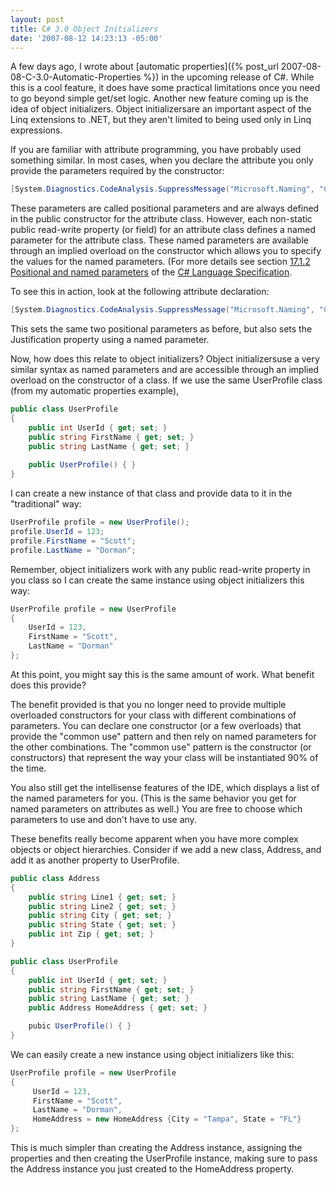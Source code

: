 ```yaml
---
layout: post
title: C# 3.0 Object Initializers
date: '2007-08-12 14:23:13 -05:00'
---
```


A few days ago, I wrote about [automatic properties]({% post_url 2007-08-08-C-3.0-Automatic-Properties %}) in the upcoming release of C#. While this is a cool feature, it does have some practical limitations once you need to go beyond simple get/set logic. Another new feature coming up is the idea of object initializers. Object initializersare an important aspect of the Linq extensions to .NET, but they aren't limited to being used only in Linq expressions. 

If you are familiar with attribute programming, you have probably used something similar. In most cases, when you declare the attribute you only provide the parameters required by the constructor:

```csharp
[System.Diagnostics.CodeAnalysis.SuppressMessage("Microsoft.Naming", "CA1710:IdentifiersShouldHaveCorrectSuffix")]
```

These parameters are called positional parameters and are always defined in the public constructor for the attribute class. However, each non-static public read-write property (or field) for an attribute class defines a named parameter for the attribute class. These named parameters are available through an implied overload on the constructor which allows you to specify the values for the named parameters. (For more details see section [17.1.2 Positional and named parameters](http://msdn2.microsoft.com/en-us/library/aa664614(VS.71).aspx) of the [C# Language Specification](http://msdn2.microsoft.com/en-us/library/aa645596(VS.71).aspx). 

To see this in action, look at the following attribute declaration:

```csharp
[System.Diagnostics.CodeAnalysis.SuppressMessage("Microsoft.Naming", "CA1710:IdentifiersShouldHaveCorrectSuffix", Justification="Renaming this class to end in 'Collection' would change the implied meaning.")]
```

This sets the same two positional parameters as before, but also sets the Justification property using a named parameter. 

Now, how does this relate to object initializers? Object initializersuse a very similar syntax as named parameters and are accessible through an implied overload on the constructor of a class. If we use the same UserProfile class (from my automatic properties example),

```csharp
public class UserProfile
{
    public int UserId { get; set; }
    public string FirstName { get; set; }
    public string LastName { get; set; }
    
    public UserProfile() { }
}
```

I can create a new instance of that class and provide data to it in the "traditional" way:

```csharp
UserProfile profile = new UserProfile();
profile.UserId = 123;
profile.FirstName = "Scott";
profile.LastName = "Dorman";
```

Remember, object initializers work with any public read-write property in you class so I can create the same instance using object initializers this way:

```csharp
UserProfile profile = new UserProfile 
{
    UserId = 123,
    FirstName = "Scott",
    LastName = "Dorman"
};
```

At this point, you might say this is the same amount of work. What benefit does this provide?

The benefit provided is that you no longer need to provide multiple overloaded constructors for your class with different combinations of parameters. You can declare one constructor (or a few overloads) that provide the "common use" pattern and then rely on named parameters for the other combinations. The "common use" pattern is the constructor (or constructors) that represent the way your class will be instantiated 90% of the time.

You also still get the intellisense features of the IDE, which displays a list of the named parameters for you. (This is the same behavior you get for named parameters on attributes as well.) You are free to choose which parameters to use and don't have to use any. 

These benefits really become apparent when you have more complex objects or object hierarchies. Consider if we add a new class, Address, and add it as another property to UserProfile.

```csharp
public class Address
{
    public string Line1 { get; set; }
    public string Line2 { get; set; }
    public string City { get; set; }
    public string State { get; set; }
    public int Zip { get; set; }
}

public class UserProfile
{
    public int UserId { get; set; }
    public string FirstName { get; set; }
    public string LastName { get; set; }
    public Address HomeAddress { get; set; }

    pubic UserProfile() { }
}
```

We can easily create a new instance using object initializers like this:

```csharp
UserProfile profile = new UserProfile
{
     UserId = 123,
     FirstName = "Scott",
     LastName = "Dorman",
     HomeAddress = new HomeAddress {City = "Tampa", State = "FL"}
};
```

This is much simpler than creating the Address instance, assigning the properties and then creating the UserProfile instance, making sure to pass the Address instance you just created to the HomeAddress property.
